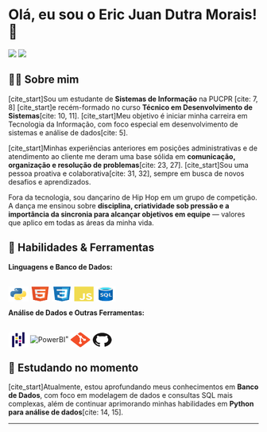 # Olá, eu sou o Eric Juan Dutra Morais! 👋

<a href="https://linkedin.com/in/ericjuandm" target="_blank"><img src="https://img.shields.io/badge/-LinkedIn-%230077B5?style=for-the-badge&logo=linkedin&logoColor=white" target="_blank"></a>
<a href="mailto:ericjuandm@gmail.com"><img src="https://img.shields.io/badge/Gmail-D14836?style=for-the-badge&logo=gmail&logoColor=white" target="_blank"></a>

## 👨‍💻 Sobre mim

[cite_start]Sou um estudante de **Sistemas de Informação** na PUCPR [cite: 7, 8] [cite_start]e recém-formado no curso **Técnico em Desenvolvimento de Sistemas**[cite: 10, 11]. [cite_start]Meu objetivo é iniciar minha carreira em Tecnologia da Informação, com foco especial em desenvolvimento de sistemas e análise de dados[cite: 5].

[cite_start]Minhas experiências anteriores em posições administrativas e de atendimento ao cliente me deram uma base sólida em **comunicação, organização e resolução de problemas**[cite: 23, 27]. [cite_start]Sou uma pessoa proativa e colaborativa[cite: 31, 32], sempre em busca de novos desafios e aprendizados.

Fora da tecnologia, sou dançarino de Hip Hop em um grupo de competição. A dança me ensinou sobre **disciplina, criatividade sob pressão e a importância da sincronia para alcançar objetivos em equipe** — valores que aplico em todas as áreas da minha vida.

## 🚀 Habilidades & Ferramentas

**Linguagens e Banco de Dados:**
<div style="display: inline_block"><br>
  <img align="center" alt="Python" height="30" width="40" src="https://raw.githubusercontent.com/devicons/devicon/master/icons/python/python-original.svg">
  <img align="center" alt="HTML" height="30" width="40" src="https://raw.githubusercontent.com/devicons/devicon/master/icons/html5/html5-original.svg">
  <img align="center" alt="CSS" height="30" width="40" src="https://raw.githubusercontent.com/devicons/devicon/master/icons/css3/css3-original.svg">
  <img align="center" alt="Js" height="30" width="40" src="https://raw.githubusercontent.com/devicons/devicon/master/icons/javascript/javascript-plain.svg">
  <img align="center" alt="SQL" height="30" width="40" src="https://raw.githubusercontent.com/devicons/devicon/master/icons/azuresqldatabase/azuresqldatabase-original.svg">
</div>

**Análise de Dados e Outras Ferramentas:**
<div style="display: inline_block"><br>
  <img align="center" alt="Pandas" height="30" width="40" src="https://raw.githubusercontent.com/devicons/devicon/master/icons/pandas/pandas-original.svg">
  <img align="center" alt="PowerBI" height="30" width="40" src="<img width="1200" height="1200" alt="image" src="https://github.com/user-attachments/assets/7e079688-34a5-47a2-8e87-c97a9fd01429" />"
  <img align="center" alt="Git" height="30" width="40" src="https://raw.githubusercontent.com/devicons/devicon/master/icons/git/git-original.svg">
  <img align="center" alt="GitHub" height="30" width="40" src="https://raw.githubusercontent.com/devicons/devicon/master/icons/github/github-original.svg">
</div>

## 🌱 Estudando no momento

[cite_start]Atualmente, estou aprofundando meus conhecimentos em **Banco de Dados**, com foco em modelagem de dados e consultas SQL mais complexas, além de continuar aprimorando minhas habilidades em **Python para análise de dados**[cite: 14, 15].

---

